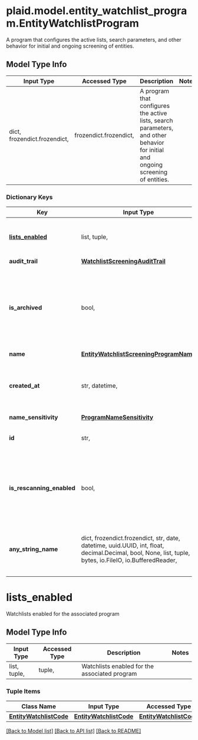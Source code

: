 # plaid.model.entity_watchlist_program.EntityWatchlistProgram

A program that configures the active lists, search parameters, and other behavior for initial and ongoing screening of entities.

## Model Type Info
Input Type | Accessed Type | Description | Notes
------------ | ------------- | ------------- | -------------
dict, frozendict.frozendict,  | frozendict.frozendict,  | A program that configures the active lists, search parameters, and other behavior for initial and ongoing screening of entities. | 

### Dictionary Keys
Key | Input Type | Accessed Type | Description | Notes
------------ | ------------- | ------------- | ------------- | -------------
**[lists_enabled](#lists_enabled)** | list, tuple,  | tuple,  | Watchlists enabled for the associated program | 
**audit_trail** | [**WatchlistScreeningAuditTrail**](WatchlistScreeningAuditTrail.md) | [**WatchlistScreeningAuditTrail**](WatchlistScreeningAuditTrail.md) |  | 
**is_archived** | bool,  | BoolClass,  | Archived programs are read-only and cannot screen new customers nor participate in ongoing monitoring. | 
**name** | [**EntityWatchlistScreeningProgramName**](EntityWatchlistScreeningProgramName.md) | [**EntityWatchlistScreeningProgramName**](EntityWatchlistScreeningProgramName.md) |  | 
**created_at** | str, datetime,  | str,  | An ISO8601 formatted timestamp. | value must conform to RFC-3339 date-time
**name_sensitivity** | [**ProgramNameSensitivity**](ProgramNameSensitivity.md) | [**ProgramNameSensitivity**](ProgramNameSensitivity.md) |  | 
**id** | str,  | str,  | ID of the associated entity program. | 
**is_rescanning_enabled** | bool,  | BoolClass,  | Indicator specifying whether the program is enabled and will perform daily rescans. | 
**any_string_name** | dict, frozendict.frozendict, str, date, datetime, uuid.UUID, int, float, decimal.Decimal, bool, None, list, tuple, bytes, io.FileIO, io.BufferedReader,  | frozendict.frozendict, str, decimal.Decimal, BoolClass, NoneClass, tuple, bytes, FileIO | any string name can be used but the value must be the correct type | [optional]

# lists_enabled

Watchlists enabled for the associated program

## Model Type Info
Input Type | Accessed Type | Description | Notes
------------ | ------------- | ------------- | -------------
list, tuple,  | tuple,  | Watchlists enabled for the associated program | 

### Tuple Items
Class Name | Input Type | Accessed Type | Description | Notes
------------- | ------------- | ------------- | ------------- | -------------
[**EntityWatchlistCode**](EntityWatchlistCode.md) | [**EntityWatchlistCode**](EntityWatchlistCode.md) | [**EntityWatchlistCode**](EntityWatchlistCode.md) |  | 

[[Back to Model list]](../../README.md#documentation-for-models) [[Back to API list]](../../README.md#documentation-for-api-endpoints) [[Back to README]](../../README.md)

